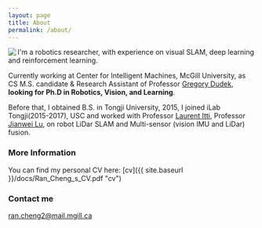 ```yaml
---
layout: page
title: About
permalink: /about/
---
```


<img align="left" margin-right="auto" src="https://raw.githubusercontent.com/rancheng/rancheng.github.io/master/images/profile_thumb.jpg">

I'm a robotics researcher, with experience on visual SLAM, deep learning and reinforcement learning.

Currently working at Center for Intelligent Machines, McGill University, as CS M.S. candidate & Research Assistant of Professor [Gregory Dudek](https://www.cim.mcgill.ca/~dudek/), **looking for Ph.D in Robotics, Vision, and Learning**.

Before that, I obtained B.S. in Tongji University, 2015, I joined iLab Tongji(2015-2017), USC and worked with Professor [Laurent Itti](http://ilab.usc.edu/itti/), Professor [Jianwei Lu](https://ieeexplore.ieee.org/author/37597287600), on robot LiDar SLAM and Multi-sensor (vision IMU and LiDar) fusion.

### More Information

You can find my personal CV here: [cv]({{ site.baseurl }}/docs/Ran_Cheng_s_CV.pdf "cv")

### Contact me

[ran.cheng2@mail.mgill.ca](mailto:rancheng2@mail.mcgill.ca)
